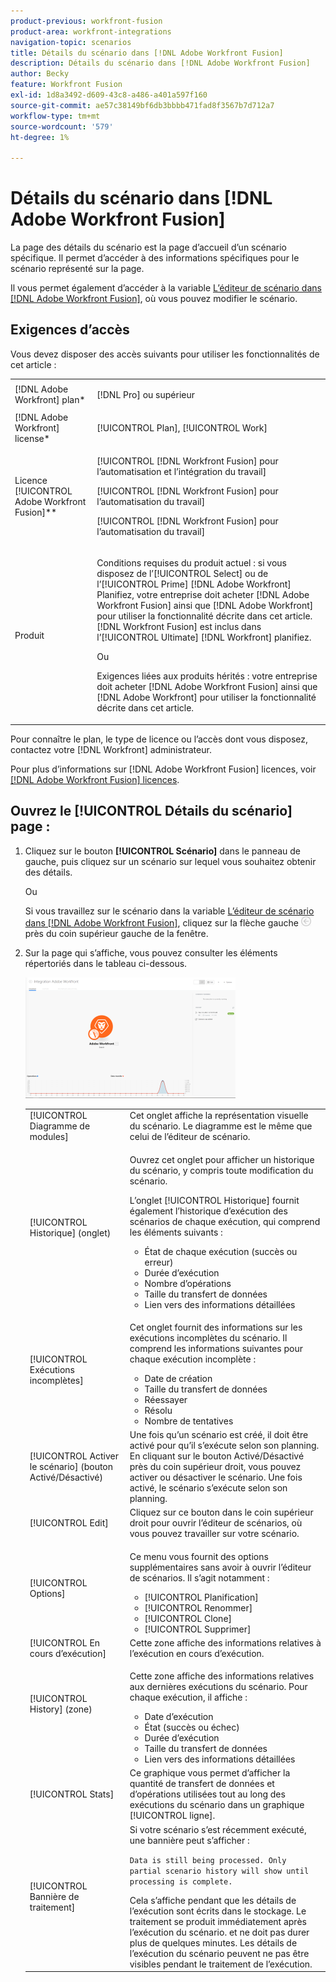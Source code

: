 ```yaml
---
product-previous: workfront-fusion
product-area: workfront-integrations
navigation-topic: scenarios
title: Détails du scénario dans [!DNL Adobe Workfront Fusion]
description: Détails du scénario dans [!DNL Adobe Workfront Fusion]
author: Becky
feature: Workfront Fusion
exl-id: 1d8a3492-d609-43c8-a486-a401a597f160
source-git-commit: ae57c38149bf6db3bbbb471fad8f3567b7d712a7
workflow-type: tm+mt
source-wordcount: '579'
ht-degree: 1%

---
```


# Détails du scénario dans [!DNL Adobe Workfront Fusion]

La page des détails du scénario est la page d’accueil d’un scénario spécifique. Il permet d’accéder à des informations spécifiques pour le scénario représenté sur la page.

Il vous permet également d’accéder à la variable [L’éditeur de scénario dans [!DNL Adobe Workfront Fusion]](../../workfront-fusion/scenarios/scenario-editor.md), où vous pouvez modifier le scénario.

## Exigences d’accès

Vous devez disposer des accès suivants pour utiliser les fonctionnalités de cet article :

<table style="table-layout:auto">  
 <col> 
 <col> 
 <tbody> 
  <tr> 
    <td role="rowheader">[!DNL Adobe Workfront] plan*</td> 
   <td> <p>[!DNL Pro] ou supérieur</p> </td> 
  </tr> 
  <tr data-mc-conditions=""> 
   <td role="rowheader">[!DNL Adobe Workfront] license*</td> 
   <td> <p>[!UICONTROL Plan], [!UICONTROL Work]</p> </td> 
  </tr> 
  <tr> 
   <td role="rowheader">Licence [!UICONTROL Adobe Workfront Fusion]**</td> 
   <td> <p>[!UICONTROL [!DNL Workfront Fusion] pour l’automatisation et l’intégration du travail] </p><p>[!UICONTROL [!DNL Workfront Fusion] pour l’automatisation du travail] </p><p>[!UICONTROL [!DNL Workfront Fusion] pour l’automatisation du travail]</p>   </td> 
  </tr> 
  <tr> 
   <td role="rowheader">Produit</td> 
   <td>
   <p>Conditions requises du produit actuel : si vous disposez de l’[!UICONTROL Select] ou de l’[!UICONTROL Prime] [!DNL Adobe Workfront] Planifiez, votre entreprise doit acheter [!DNL Adobe Workfront Fusion] ainsi que [!DNL Adobe Workfront] pour utiliser la fonctionnalité décrite dans cet article. [!DNL Workfront Fusion] est inclus dans l’[!UICONTROL Ultimate] [!DNL Workfront] planifiez.</p>
   <p>Ou</p>
   <p>Exigences liées aux produits hérités : votre entreprise doit acheter [!DNL Adobe Workfront Fusion] ainsi que [!DNL Adobe Workfront] pour utiliser la fonctionnalité décrite dans cet article.</p>
   </td> 
  </tr> 
 </tbody> 
</table>

Pour connaître le plan, le type de licence ou l’accès dont vous disposez, contactez votre [!DNL Workfront] administrateur.

Pour plus d’informations sur [!DNL Adobe Workfront Fusion] licences, voir [[!DNL Adobe Workfront Fusion] licences](../../workfront-fusion/get-started/license-automation-vs-integration.md).

## Ouvrez le [!UICONTROL Détails du scénario] page :

1. Cliquez sur le bouton **[!UICONTROL Scénario]** dans le panneau de gauche, puis cliquez sur un scénario sur lequel vous souhaitez obtenir des détails.

   Ou

   Si vous travaillez sur le scénario dans la variable [L’éditeur de scénario dans [!DNL Adobe Workfront Fusion]](../../workfront-fusion/scenarios/scenario-editor.md), cliquez sur la flèche gauche ![](assets/exit-editing-arrow.png) près du coin supérieur gauche de la fenêtre.

1. Sur la page qui s’affiche, vous pouvez consulter les éléments répertoriés dans le tableau ci-dessous.

   ![](assets/scenario-detail-350x207.png)

   <table style="table-layout:auto"> 
    <col> 
    <col> 
    <tbody> 
     <tr> 
      <td role="rowheader">[!UICONTROL Diagramme de modules] </td> 
      <td>Cet onglet affiche la représentation visuelle du scénario. Le diagramme est le même que celui de l’éditeur de scénario.</td> 
     </tr> 
     <tr> 
      <td role="rowheader">[!UICONTROL Historique] (onglet) </td> 
      <td> <p>Ouvrez cet onglet pour afficher un historique du scénario, y compris toute modification du scénario. </p> <p>L’onglet [!UICONTROL Historique] fournit également l’historique d’exécution des scénarios de chaque exécution, qui comprend les éléments suivants :</p> 
       <ul> 
        <li>État de chaque exécution (succès ou erreur)</li> 
        <li>Durée d’exécution</li> 
        <li>Nombre d’opérations</li> 
        <li>Taille du transfert de données</li> 
        <li>Lien vers des informations détaillées</li> 
       </ul> </td> 
     </tr> 
     <tr> 
      <td role="rowheader">[!UICONTROL Exécutions incomplètes]</td> 
      <td> <p>Cet onglet fournit des informations sur les exécutions incomplètes du scénario. Il comprend les informations suivantes pour chaque exécution incomplète :</p> 
       <ul> 
        <li>Date de création</li> 
        <li>Taille du transfert de données</li> 
        <li>Réessayer</li> 
        <li>Résolu</li> 
        <li>Nombre de tentatives</li> 
       </ul> </td> 
     </tr> 
     <tr> 
      <td role="rowheader">[!UICONTROL Activer le scénario] (bouton Activé/Désactivé)</td> 
      <td>Une fois qu’un scénario est créé, il doit être activé pour qu’il s’exécute selon son planning. En cliquant sur le bouton Activé/Désactivé près du coin supérieur droit, vous pouvez activer ou désactiver le scénario. Une fois activé, le scénario s’exécute selon son planning.</td> 
     </tr> 
     <tr> 
      <td role="rowheader">[!UICONTROL Edit]</td> 
      <td>Cliquez sur ce bouton dans le coin supérieur droit pour ouvrir l’éditeur de scénarios, où vous pouvez travailler sur votre scénario.</td> 
     </tr> 
     <tr> 
      <td role="rowheader">[!UICONTROL Options]</td> 
      <td> <p>Ce menu vous fournit des options supplémentaires sans avoir à ouvrir l’éditeur de scénarios. Il s’agit notamment :</p> 
       <ul> 
        <li>[!UICONTROL Planification]</li> 
        <li>[!UICONTROL Renommer]</li> 
        <li>[!UICONTROL Clone]</li> 
        <li>[!UICONTROL Supprimer]</li> 
       </ul> </td> 
     </tr> 
     <tr> 
      <td role="rowheader">[!UICONTROL En cours d’exécution]</td> 
      <td>Cette zone affiche des informations relatives à l’exécution en cours d’exécution.</td> 
     </tr> 
     <tr> 
      <td role="rowheader"> <p>[!UICONTROL History] (zone)</p> <p> </p> </td> 
      <td> <p>Cette zone affiche des informations relatives aux dernières exécutions du scénario. Pour chaque exécution, il affiche :</p> 
       <ul> 
        <li>Date d’exécution</li> 
        <li>État (succès ou échec)</li> 
        <li>Durée d’exécution</li> 
        <li>Taille du transfert de données</li> 
        <li>Lien vers des informations détaillées</li> 
       </ul> </td> 
     </tr> 
     <tr> 
      <td role="rowheader"> <p>[!UICONTROL Stats]</p>  </td> 
      <td>Ce graphique vous permet d’afficher la quantité de transfert de données et d’opérations utilisées tout au long des exécutions du scénario dans un graphique [!UICONTROL ligne].</td> 
     </tr> 
     <tr> 
      <td role="rowheader"> <p>[!UICONTROL Bannière de traitement]</p>  </td> 
      <td>Si votre scénario s’est récemment exécuté, une bannière peut s’afficher :<p><code>Data is still being processed. Only partial scenario history will show until processing is complete.</code></p>Cela s’affiche pendant que les détails de l’exécution sont écrits dans le stockage. Le traitement se produit immédiatement après l’exécution du scénario. et ne doit pas durer plus de quelques minutes. Les détails de l’exécution du scénario peuvent ne pas être visibles pendant le traitement de l’exécution.</td> 
     </tr> 
    </tbody> 
   </table>
